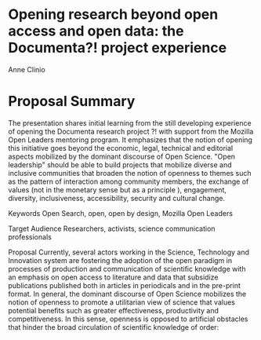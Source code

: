 <h1> Opening research beyond open access and open data: the Documenta?! project experience </h1>
Anne Clinio

<h1>Proposal Summary</h1>
The presentation shares initial learning from the still developing experience of opening the Documenta research project ?! with support from the Mozilla Open Leaders mentoring program. It emphasizes that the notion of opening this initiative goes beyond the economic, legal, technical and editorial aspects mobilized by the dominant discourse of Open Science. "Open leadership" should be able to build projects that mobilize diverse and inclusive communities that broaden the notion of openness to themes such as the pattern of interaction among community members, the exchange of values ​​(not in the monetary sense but as a principle ), engagement, diversity, inclusiveness, accessibility, security and cultural change.

Keywords
Open Search, open, open by design, Mozilla Open Leaders

Target Audience
Researchers, activists, science communication professionals

Proposal
Currently, several actors working in the Science, Technology and Innovation system are fostering the adoption of the open paradigm in processes of production and communication of scientific knowledge with an emphasis on open access to literature and data that subsidize publications published both in articles in periodicals and in the pre-print format. In general, the dominant discourse of Open Science mobilizes the notion of openness to promote a utilitarian view of science that values ​​potential benefits such as greater effectiveness, productivity and competitiveness. In this sense, openness is opposed to artificial obstacles that hinder the broad circulation of scientific knowledge of order:
